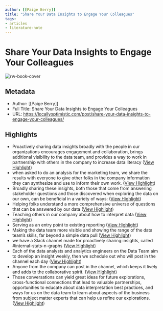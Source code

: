 ```yaml
---
author: [[Paige Berry]]
title: "Share Your Data Insights to Engage Your Colleagues"
tags: 
- articles
- literature-note
---
```

# Share Your Data Insights to Engage Your Colleagues

![rw-book-cover](https://locallyoptimistic.com/wp-content/uploads/2021/08/Share-Data-Insights-2.jpeg)

## Metadata
- Author: [[Paige Berry]]
- Full Title: Share Your Data Insights to Engage Your Colleagues
- URL: https://locallyoptimistic.com/post/share-your-data-insights-to-engage-your-colleagues/

## Highlights
- Proactively sharing data insights broadly with the people in our organizations encourages engagement and collaboration, brings additional visibility to the data team, and provides a way to work in partnership with others in the company to increase data literacy ([View Highlight](https://read.readwise.io/read/01grw480sx2qv0bqfdj3b91x21))
- when asked to do an analysis for the marketing team, we share the results with everyone to give other folks in the company information they can synthesize and use to inform their own work. ([View Highlight](https://read.readwise.io/read/01grw4p32rc37gmd23w9m0edrp))
- Broadly sharing these insights, both those that come from answering stakeholder questions and those discovered when exploring the data on our own, can be beneficial in a variety of ways: ([View Highlight](https://read.readwise.io/read/01grw4pefx3ep8mzz7mmmdm2ak))
- Helping folks understand a more comprehensive universe of questions that can be answered by our data ([View Highlight](https://read.readwise.io/read/01grw4pma8dvf2vbhrteparvq6))
- Teaching others in our company about how to interpret data ([View Highlight](https://read.readwise.io/read/01grw4ptc4a0wyn8df5yfb6gfx))
- Serving as an entry point to existing reporting ([View Highlight](https://read.readwise.io/read/01grw4q6fdedg7jctnda222kj9))
- Making the data team more visible and showing the range of the data team’s skills, far beyond a simple data pull ([View Highlight](https://read.readwise.io/read/01grw4qv55y9fv8cz4m98v43zr))
- we have a Slack channel made for proactively sharing insights, called #internal-stats-n-graphs ([View Highlight](https://read.readwise.io/read/01grw4qz0r33dq6t86bsna4e5j))
- Each of the data analysts and analytics engineers on the Data Team aim to develop an insight weekly, then we schedule out who will post in the channel each day ([View Highlight](https://read.readwise.io/read/01grw4rmxq7y6b1ecs0kfgxxys))
- Anyone from the company can post in the channel, which keeps it lively and adds to the collaborative spirit. ([View Highlight](https://read.readwise.io/read/01grw4rzrrzp7gykfs7q4sesah))
- Those conversations can yield great ideas for future explorations, cross-functional connections that lead to valuable partnerships, opportunities to educate about data interpretation best practices, and ways for us on the data team to learn about aspects of the business from subject matter experts that can help us refine our explorations. ([View Highlight](https://read.readwise.io/read/01grw4sq3n2qekgxnz5w3vpv66))
